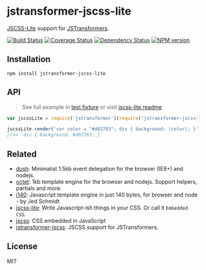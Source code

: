 # jstransformer-jscss-lite

[JSCSS-Lite](https://github.com/tunnckoCore/jscss-lite) support for [JSTransformers](http://github.com/jstransformers).

[![Build Status](https://img.shields.io/travis/jstransformers/jstransformer-jscss-lite/master.svg)](https://travis-ci.org/jstransformers/jstransformer-jscss-lite)
[![Coverage Status](https://img.shields.io/coveralls/jstransformers/jstransformer-jscss-lite/master.svg)](https://coveralls.io/r/jstransformers/jstransformer-jscss-lite?branch=master)
[![Dependency Status](https://img.shields.io/david/jstransformers/jstransformer-jscss-lite/master.svg)](http://david-dm.org/jstransformers/jstransformer-jscss-lite)
[![NPM version](https://img.shields.io/npm/v/jstransformer-jscss-lite.svg)](https://www.npmjs.org/package/jstransformer-jscss-lite)

## Installation

```
npm install jstransformer-jscss-lite
```

## API
> See full example in [test fixture](./test/input.css) or visit [jscss-lite readme](https://github.com/tunnckocore/jscss-lite)

```js
var jscssLite = require('jstransformer')(require('jstransformer-jscss-lite'))

jscssLite.render('var color = "#d02783"; div { background: |color|; }').body
//=> 'div { background: #d02783; }'
```

## Related
- [dush](https://github.com/tunnckocore/dush): Minimalist 1.5kb event delegation for the browser (IE8+) and nodejs.
- [octet](https://github.com/tunnckocore/octet): 1kb template engine for the browser and nodejs. Support helpers, partials and more.
- [j140](https://github.com/tunnckoCore/j140): Javascript template engine in just 140 bytes, for browser and node - by Jed Schmidt
- [jscss-lite](https://github.com/tunnckocore/jscss-lite): Write Javascript-ish things in your CSS. Or call it `Embedded CSS`.
- [jscss](https://github.com/AlexanderSelzer/jscss): CSS embedded in JavaScript
- [jstransformer-jscss](https://github.com/jstransformers/jstransformer-jscss): JSCSS support for JSTransformers.

## License

MIT
